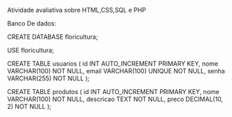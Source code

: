Atividade avaliativa sobre HTML,CSS,SQL e PHP

Banco De dados:

CREATE DATABASE floricultura;

USE floricultura;

CREATE TABLE usuarios (
    id INT AUTO_INCREMENT PRIMARY KEY,
    nome VARCHAR(100) NOT NULL,
    email VARCHAR(100) UNIQUE NOT NULL,
    senha VARCHAR(255) NOT NULL
);

CREATE TABLE produtos (
    id INT AUTO_INCREMENT PRIMARY KEY,
    nome VARCHAR(100) NOT NULL,
    descricao TEXT NOT NULL,
    preco DECIMAL(10, 2) NOT NULL
);